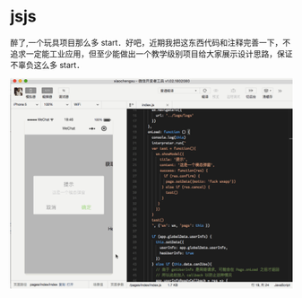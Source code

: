 # jsjs

醉了,一个玩具项目那么多 start．好吧，近期我把这东西代码和注释完善一下，不追求一定能工业应用，但至少能做出一个教学级别项目给大家展示设计思路，保证不辜负这么多 start．

![demo.jpg](/demo.gif)

